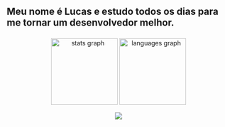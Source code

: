 <h2 align="left">Meu nome é Lucas e estudo todos os dias para me tornar um desenvolvedor melhor.</h2>

###

<div align="center">
  <img src="https://github-readme-stats.vercel.app/api?username=lucasvitancourt&hide_title=false&hide_rank=false&show_icons=true&include_all_commits=true&count_private=true&disable_animations=false&theme=dracula&locale=en&hide_border=false" height="150" alt="stats graph"  />
  <img src="https://github-readme-stats.vercel.app/api/top-langs?username=lucasvitancourt&locale=en&hide_title=false&layout=compact&card_width=320&langs_count=6&theme=discord_old_blurple&hide_border=false" height="150" alt="languages graph"  />
</div>


<p align="center">
  <a href="https://skillicons.dev">
    <img src="https://skillicons.dev/icons?i=arduino,cs,cpp,html,js,css,mysql,php,py,react,vscode,java" />
  </a>
</p>

###

<div align="left">
</div>

###

<br clear="both">

###
